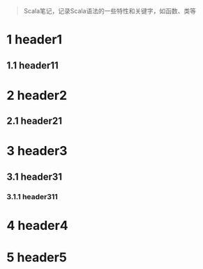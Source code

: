 > Scala笔记，记录Scala语法的一些特性和关键字，如函数、类等

# 1 header1
## 1.1 header11
# 2 header2
## 2.1 header21
# 3 header3
## 3.1 header31
### 3.1.1 header311
# 4 header4
# 5 header5



